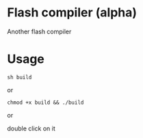 Flash compiler (alpha)
======================

Another flash compiler

Usage
=====

    sh build

or

    chmod +x build && ./build

or

double click on it
